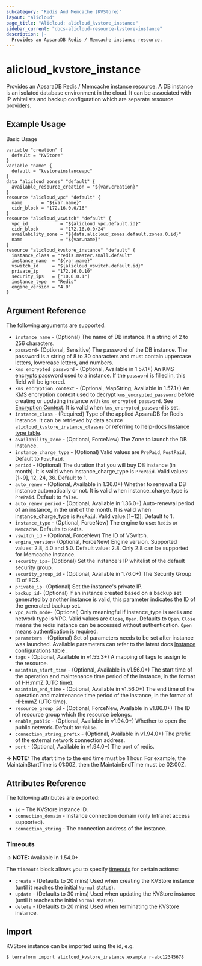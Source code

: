 ```yaml
---
subcategory: "Redis And Memcache (KVStore)"
layout: "alicloud"
page_title: "Alicloud: alicloud_kvstore_instance"
sidebar_current: "docs-alicloud-resource-kvstore-instance"
description: |-
  Provides an ApsaraDB Redis / Memcache instance resource.
---
```


# alicloud\_kvstore\_instance

Provides an ApsaraDB Redis / Memcache instance resource. A DB instance is an isolated database environment in the cloud. It can be associated with IP whitelists and backup configuration which are separate resource providers.

## Example Usage

Basic Usage

```
variable "creation" {
  default = "KVStore"
}
variable "name" {
  default = "kvstoreinstancevpc"
}
data "alicloud_zones" "default" {
  available_resource_creation = "${var.creation}"
}
resource "alicloud_vpc" "default" {
  name       = "${var.name}"
  cidr_block = "172.16.0.0/16"
}
resource "alicloud_vswitch" "default" {
  vpc_id            = "${alicloud_vpc.default.id}"
  cidr_block        = "172.16.0.0/24"
  availability_zone = "${data.alicloud_zones.default.zones.0.id}"
  name              = "${var.name}"
}
resource "alicloud_kvstore_instance" "default" {
  instance_class = "redis.master.small.default"
  instance_name  = "${var.name}"
  vswitch_id     = "${alicloud_vswitch.default.id}"
  private_ip     = "172.16.0.10"
  security_ips   = ["10.0.0.1"]
  instance_type  = "Redis"
  engine_version = "4.0"
}
```

## Argument Reference

The following arguments are supported:

* `instance_name` - (Optional) The name of DB instance. It a string of 2 to 256 characters.
* `password`- (Optional, Sensitive) The password of the DB instance. The password is a string of 8 to 30 characters and must contain uppercase letters, lowercase letters, and numbers.
* `kms_encrypted_password` - (Optional, Available in 1.57.1+) An KMS encrypts password used to a instance. If the `password` is filled in, this field will be ignored.
* `kms_encryption_context` - (Optional, MapString, Available in 1.57.1+) An KMS encryption context used to decrypt `kms_encrypted_password` before creating or updating instance with `kms_encrypted_password`. See [Encryption Context](https://www.alibabacloud.com/help/doc-detail/42975.htm). It is valid when `kms_encrypted_password` is set.
* `instance_class` - (Required) Type of the applied ApsaraDB for Redis instance. It can be retrieved by data source [`alicloud_kvstore_instance_classes`](https://www.terraform.io/docs/providers/alicloud/d/kvstore_instance_classes.html)
or referring to help-docs [Instance type table](https://www.alibabacloud.com/help/doc-detail/26350.htm).
* `availability_zone` - (Optional, ForceNew) The Zone to launch the DB instance.
* `instance_charge_type` - (Optional) Valid values are `PrePaid`, `PostPaid`, Default to `PostPaid`.
* `period` - (Optional) The duration that you will buy DB instance (in month). It is valid when instance_charge_type is `PrePaid`. Valid values: [1~9], 12, 24, 36. Default to 1.
* `auto_renew` - (Optional, Available in 1.36.0+) Whether to renewal a DB instance automatically or not. It is valid when instance_charge_type is `PrePaid`. Default to `false`.
* `auto_renew_period` - (Optional, Available in 1.36.0+) Auto-renewal period of an instance, in the unit of the month. It is valid when instance_charge_type is `PrePaid`. Valid value:[1~12], Default to 1.
* `instance_type` - (Optional, ForceNew) The engine to use: `Redis` or `Memcache`. Defaults to `Redis`.
* `vswitch_id` - (Optional, ForceNew) The ID of VSwitch.
* `engine_version`- (Optional, ForceNew) Engine version. Supported values: 2.8, 4.0 and 5.0. Default value: 2.8. Only 2.8 can be supported for Memcache Instance.
* `security_ips`- (Optional) Set the instance's IP whitelist of the default security group.
* `security_group_id` - (Optional, Available in 1.76.0+) The Security Group ID of ECS.
* `private_ip`- (Optional) Set the instance's private IP.
* `backup_id`- (Optional) If an instance created based on a backup set generated by another instance is valid, this parameter indicates the ID of the generated backup set.
* `vpc_auth_mode`- (Optional) Only meaningful if instance_type is `Redis` and network type is VPC. Valid values are `Close`, `Open`. Defaults to `Open`.  `Close` means the redis instance can be accessed without authentication. `Open` means authentication is required.
* `parameters` - (Optional) Set of parameters needs to be set after instance was launched. Available parameters can refer to the latest docs [Instance configurations table](https://www.alibabacloud.com/help/doc-detail/61209.htm) .
* `tags` - (Optional, Available in v1.55.3+) A mapping of tags to assign to the resource.
* `maintain_start_time` - (Optional, Available in v1.56.0+) The start time of the operation and maintenance time period of the instance, in the format of HH:mmZ (UTC time).
* `maintain_end_time` - (Optional, Available in v1.56.0+) The end time of the operation and maintenance time period of the instance, in the format of HH:mmZ (UTC time).
* `resource_group_id` - (Optional, ForceNew, Available in v1.86.0+) The ID of resource group which the resource belongs.
* `enable_public` - (Optional, Available in v1.94.0+) Whether to open the public network. Default to: `false`.
* `connection_string_prefix` - (Optional, Available in v1.94.0+) The prefix of the external network connection address.
* `port` - (Optional, Available in v1.94.0+) The port of redis.

-> **NOTE:** The start time to the end time must be 1 hour. For example, the MaintainStartTime is 01:00Z, then the MaintainEndTime must be 02:00Z.

## Attributes Reference

The following attributes are exported:

* `id` - The KVStore instance ID.
* `connection_domain` - Instance connection domain (only Intranet access supported).
* `connection_string` - The connection address of the instance.

### Timeouts

-> **NOTE:** Available in 1.54.0+.

The `timeouts` block allows you to specify [timeouts](https://www.terraform.io/docs/configuration-0-11/resources.html#timeouts) for certain actions:

* `create` - (Defaults to 20 mins) Used when creating the KVStore instance (until it reaches the initial `Normal` status). 
* `update` - (Defaults to 30 mins) Used when updating the KVStore instance (until it reaches the initial `Normal` status). 
* `delete` - (Defaults to 20 mins) Used when terminating the KVStore instance. 

## Import

KVStore instance can be imported using the id, e.g.

```
$ terraform import alicloud_kvstore_instance.example r-abc12345678
```
